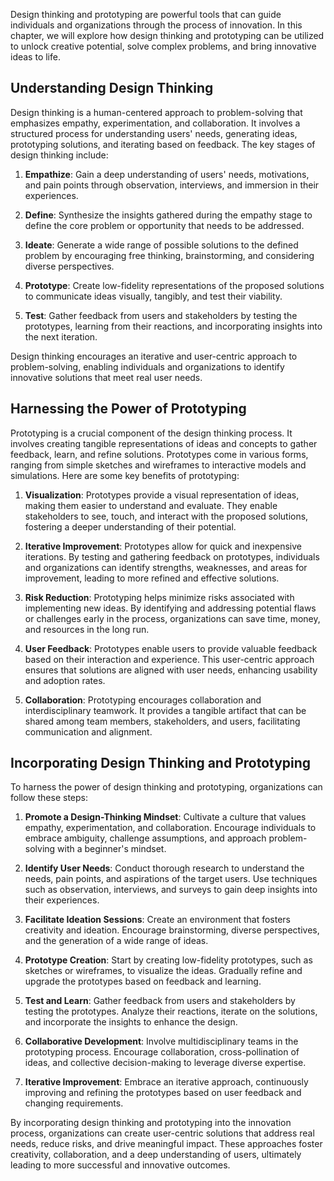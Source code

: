 
Design thinking and prototyping are powerful tools that can guide individuals and organizations through the process of innovation. In this chapter, we will explore how design thinking and prototyping can be utilized to unlock creative potential, solve complex problems, and bring innovative ideas to life.

Understanding Design Thinking
-----------------------------

Design thinking is a human-centered approach to problem-solving that emphasizes empathy, experimentation, and collaboration. It involves a structured process for understanding users' needs, generating ideas, prototyping solutions, and iterating based on feedback. The key stages of design thinking include:

1. **Empathize**: Gain a deep understanding of users' needs, motivations, and pain points through observation, interviews, and immersion in their experiences.

2. **Define**: Synthesize the insights gathered during the empathy stage to define the core problem or opportunity that needs to be addressed.

3. **Ideate**: Generate a wide range of possible solutions to the defined problem by encouraging free thinking, brainstorming, and considering diverse perspectives.

4. **Prototype**: Create low-fidelity representations of the proposed solutions to communicate ideas visually, tangibly, and test their viability.

5. **Test**: Gather feedback from users and stakeholders by testing the prototypes, learning from their reactions, and incorporating insights into the next iteration.

Design thinking encourages an iterative and user-centric approach to problem-solving, enabling individuals and organizations to identify innovative solutions that meet real user needs.

Harnessing the Power of Prototyping
-----------------------------------

Prototyping is a crucial component of the design thinking process. It involves creating tangible representations of ideas and concepts to gather feedback, learn, and refine solutions. Prototypes come in various forms, ranging from simple sketches and wireframes to interactive models and simulations. Here are some key benefits of prototyping:

1. **Visualization**: Prototypes provide a visual representation of ideas, making them easier to understand and evaluate. They enable stakeholders to see, touch, and interact with the proposed solutions, fostering a deeper understanding of their potential.

2. **Iterative Improvement**: Prototypes allow for quick and inexpensive iterations. By testing and gathering feedback on prototypes, individuals and organizations can identify strengths, weaknesses, and areas for improvement, leading to more refined and effective solutions.

3. **Risk Reduction**: Prototyping helps minimize risks associated with implementing new ideas. By identifying and addressing potential flaws or challenges early in the process, organizations can save time, money, and resources in the long run.

4. **User Feedback**: Prototypes enable users to provide valuable feedback based on their interaction and experience. This user-centric approach ensures that solutions are aligned with user needs, enhancing usability and adoption rates.

5. **Collaboration**: Prototyping encourages collaboration and interdisciplinary teamwork. It provides a tangible artifact that can be shared among team members, stakeholders, and users, facilitating communication and alignment.

Incorporating Design Thinking and Prototyping
---------------------------------------------

To harness the power of design thinking and prototyping, organizations can follow these steps:

1. **Promote a Design-Thinking Mindset**: Cultivate a culture that values empathy, experimentation, and collaboration. Encourage individuals to embrace ambiguity, challenge assumptions, and approach problem-solving with a beginner's mindset.

2. **Identify User Needs**: Conduct thorough research to understand the needs, pain points, and aspirations of the target users. Use techniques such as observation, interviews, and surveys to gain deep insights into their experiences.

3. **Facilitate Ideation Sessions**: Create an environment that fosters creativity and ideation. Encourage brainstorming, diverse perspectives, and the generation of a wide range of ideas.

4. **Prototype Creation**: Start by creating low-fidelity prototypes, such as sketches or wireframes, to visualize the ideas. Gradually refine and upgrade the prototypes based on feedback and learning.

5. **Test and Learn**: Gather feedback from users and stakeholders by testing the prototypes. Analyze their reactions, iterate on the solutions, and incorporate the insights to enhance the design.

6. **Collaborative Development**: Involve multidisciplinary teams in the prototyping process. Encourage collaboration, cross-pollination of ideas, and collective decision-making to leverage diverse expertise.

7. **Iterative Improvement**: Embrace an iterative approach, continuously improving and refining the prototypes based on user feedback and changing requirements.

By incorporating design thinking and prototyping into the innovation process, organizations can create user-centric solutions that address real needs, reduce risks, and drive meaningful impact. These approaches foster creativity, collaboration, and a deep understanding of users, ultimately leading to more successful and innovative outcomes.
